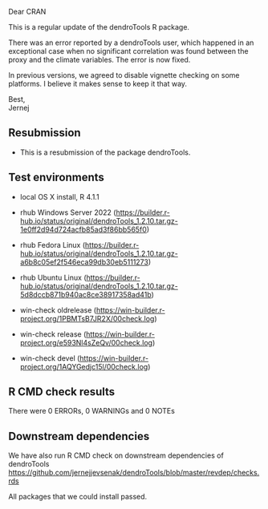 Dear CRAN

This is a regular update of the dendroTools R package.

There was an error reported by a dendroTools user, which happened in an 
exceptional case when no significant correlation was found between the proxy and
the climate variables. The error is now fixed.

In previous versions, we agreed to disable vignette checking on some platforms. I believe it makes sense to keep it that way.  

Best,   
Jernej


##  Resubmission
* This is a resubmission of the package dendroTools.

## Test environments
* local OS X install, R 4.1.1

* rhub Windows Server 2022 (https://builder.r-hub.io/status/original/dendroTools_1.2.10.tar.gz-1e0ff2d94d724acfb85ad3f86bb565f0)
* rhub Fedora Linux (https://builder.r-hub.io/status/original/dendroTools_1.2.10.tar.gz-a6b8c05ef2f546eca99db30eb5111273)
* rhub Ubuntu Linux (https://builder.r-hub.io/status/original/dendroTools_1.2.10.tar.gz-5d8dccb871b940ac8ce38917358ad41b)


* win-check oldrelease (https://win-builder.r-project.org/1PBMTsB7JR2X/00check.log)
* win-check release (https://win-builder.r-project.org/e593Nl4sZeQv/00check.log)
* win-check devel (https://win-builder.r-project.org/1AQYGedjc15l/00check.log)

## R CMD check results
There were 0 ERRORs, 0 WARNINGs and 0 NOTEs

## Downstream dependencies
We have also run R CMD check on downstream dependencies of dendroTools
https://github.com/jernejjevsenak/dendroTools/blob/master/revdep/checks.rds

All packages that we could install passed. 
